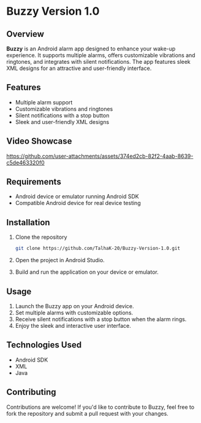 # Buzzy Version 1.0

## Overview
**Buzzy** is an Android alarm app designed to enhance your wake-up experience. It supports multiple alarms, offers customizable vibrations and ringtones, and integrates with silent notifications. The app features sleek XML designs for an attractive and user-friendly interface.

## Features
- Multiple alarm support
- Customizable vibrations and ringtones
- Silent notifications with a stop button
- Sleek and user-friendly XML designs

## Video Showcase

https://github.com/user-attachments/assets/374ed2cb-82f2-4aab-8639-c5de463320f0

## Requirements
- Android device or emulator running Android SDK
- Compatible Android device for real device testing

## Installation
1. Clone the repository

    ```bash
    git clone https://github.com/TalhaK-20/Buzzy-Version-1.0.git
    ```

2. Open the project in Android Studio.
3. Build and run the application on your device or emulator.

## Usage
1. Launch the Buzzy app on your Android device.
2. Set multiple alarms with customizable options.
3. Receive silent notifications with a stop button when the alarm rings.
4. Enjoy the sleek and interactive user interface.

## Technologies Used
- Android SDK
- XML
- Java

## Contributing
Contributions are welcome! If you'd like to contribute to Buzzy, feel free to fork the repository and submit a pull request with your changes.

